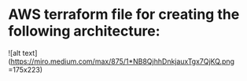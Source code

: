 # AWS terraform file for creating the following architecture:  
![alt text](https://miro.medium.com/max/875/1*NB8QjhhDnkjauxTgx7QjKQ.png =175x223)
